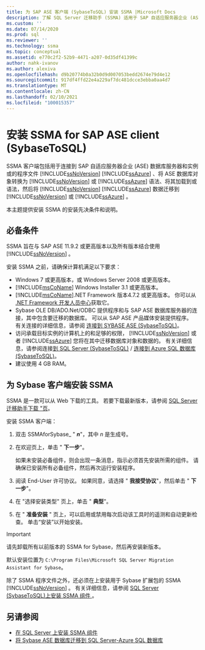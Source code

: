 ```yaml
---
title: 为 SAP ASE 客户端 (SybaseToSQL) 安装 SSMA |Microsoft Docs
description: 了解 SQL Server 迁移助手 (SSMA) 适用于 SAP 自适应服务器企业 (ASE) 和安装方法的安装先决条件。
ms.custom: ''
ms.date: 07/14/2020
ms.prod: sql
ms.reviewer: ''
ms.technology: ssma
ms.topic: conceptual
ms.assetid: e770c2f2-52b9-4471-a207-0d35df41399c
author: nahk-ivanov
ms.author: alexiva
ms.openlocfilehash: d9b20774b0a32b0d9d007053bedd2674e79d4e12
ms.sourcegitcommit: 917df4ffd22e4a229af7dc481dcce3ebba0aa4d7
ms.translationtype: MT
ms.contentlocale: zh-CN
ms.lasthandoff: 02/10/2021
ms.locfileid: "100015357"
---
```

# <a name="installing-ssma-for-sap-ase-client-sybasetosql"></a>安装 SSMA for SAP ASE client (SybaseToSQL) 

SSMA 客户端包括用于连接到 SAP 自适应服务器企业 (ASE) 数据库服务器和实例或的程序文件 [!INCLUDE[ssNoVersion](../../includes/ssnoversion-md.md)] [!INCLUDE[ssAzure](../../includes/ssazure_md.md)] 、将 ASE 数据库对象转换为 [!INCLUDE[ssNoVersion](../../includes/ssnoversion-md.md)] 或 [!INCLUDE[ssAzure](../../includes/ssazure_md.md)] 语法、将其加载到或语法，然后将 [!INCLUDE[ssNoVersion](../../includes/ssnoversion-md.md)] [!INCLUDE[ssAzure](../../includes/ssazure_md.md)] 数据迁移到 [!INCLUDE[ssNoVersion](../../includes/ssnoversion-md.md)] 或 [!INCLUDE[ssAzure](../../includes/ssazure_md.md)] 。

本主题提供安装 SSMA 的安装先决条件和说明。

## <a name="prerequisites"></a>必备条件

SSMA 旨在与 SAP ASE 11.9.2 或更高版本以及所有版本结合使用 [!INCLUDE[ssNoVersion](../../includes/ssnoversion-md.md)] 。

安装 SSMA 之前，请确保计算机满足以下要求：

- Windows 7 或更高版本，或 Windows Server 2008 或更高版本。
- [!INCLUDE[msCoName](../../includes/msconame_md.md)] Windows Installer 3.1 或更高版本。
- [!INCLUDE[msCoName](../../includes/msconame_md.md)].NET Framework 版本4.7.2 或更高版本。 你可以从 [.NET Framework 开发人员中心](https://go.microsoft.com/fwlink/?LinkId=48882)获取它。
- Sybase OLE DB/ADO.Net/ODBC 提供程序和与 SAP ASE 数据库服务器的连接，其中包含要迁移的数据库。 可以从 SAP ASE 产品媒体安装提供程序。 有关连接的详细信息，请参阅 [连接到 SYBASE ASE &#40;SybaseToSQL&#41;](../../ssma/sybase/connecting-to-sybase-ase-sybasetosql.md)。
- 访问承载目标实例的计算机上的和足够的权限， [!INCLUDE[ssNoVersion](../../includes/ssnoversion-md.md)] 或者 [!INCLUDE[ssAzure](../../includes/ssazure_md.md)] 您将在其中迁移数据库对象和数据的。 有关详细信息，请参阅连接[到 SQL Server &#40;SybaseToSQL&#41;](../../ssma/sybase/connecting-to-sql-server-sybasetosql.md) / [连接到 Azure SQL 数据库 &#40;SybaseToSQL&#41;](../../ssma/sybase/connecting-to-azure-sql-db-sybasetosql.md)。
- 建议使用 4 GB RAM。

## <a name="installing-the-ssma-for-sybase-client"></a>为 Sybase 客户端安装 SSMA

SSMA 是一款可以从 Web 下载的工具。 若要下载最新版本，请参阅 [SQL Server 迁移助手下载 "页](https://aka.ms/ssmaforsybase)。

安装 SSMA 客户端：

1. 双击 SSMAforSybase_ " ***n***"，其中 *n* 是生成号。
2. 在欢迎页上，单击 " **下一步**"。

   如果未安装必备组件，则会出现一条消息，指示必须首先安装所需的组件。 请确保已安装所有必备组件，然后再次运行安装程序。

3. 阅读 End-User 许可协议。 如果同意，请选择 " **我接受协议**"，然后单击 " **下一步**"。
4. 在 "选择安装类型" 页上，单击 " **典型**"。
5. 在 " **准备安装** " 页上，可以启用或禁用每次启动该工具时的遥测和自动更新检查。 单击“安装”以开始安装。

> [!IMPORTANT]
> 请先卸载所有以前版本的 SSMA for Sybase，然后再安装新版本。

默认安装位置为 `C:\Program Files\Microsoft SQL Server Migration Assistant for Sybase`。

除了 SSMA 程序文件之外，还必须在上安装用于 Sybase 扩展包的 SSMA [!INCLUDE[ssNoVersion](../../includes/ssnoversion-md.md)] 。 有关详细信息，请参阅 [SQL Server &#40;SybaseToSQL&#41;上安装 SSMA 组件 ](../../ssma/sybase/installing-ssma-components-on-sql-server-sybasetosql.md)。

## <a name="see-also"></a>另请参阅

- [在 SQL Server 上安装 SSMA 组件](../../ssma/sybase/installing-ssma-components-on-sql-server-sybasetosql.md)  
- [将 Sybase ASE 数据库迁移到 SQL Server-Azure SQL 数据库](../../ssma/sybase/migrating-sybase-ase-databases-to-sql-server-azure-sql-db-sybasetosql.md)
